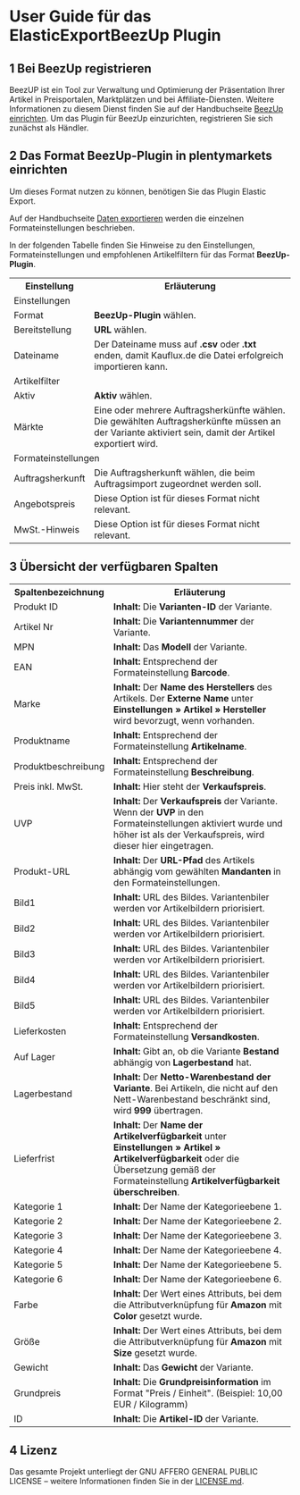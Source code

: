 
# User Guide für das ElasticExportBeezUp Plugin

<div class="container-toc"></div>

## 1 Bei BeezUp registrieren

BeezUP ist ein Tool zur Verwaltung und Optimierung der Präsentation Ihrer Artikel in Preisportalen, Marktplätzen und bei Affiliate-Diensten. Weitere Informationen zu diesem Dienst finden Sie auf der Handbuchseite [BeezUp einrichten](https://www.plentymarkets.eu/handbuch/mandant-shop/standard/externe-dienste/beezup/). Um das Plugin für BeezUp einzurichten, registrieren Sie sich zunächst als Händler.

## 2 Das Format BeezUp-Plugin in plentymarkets einrichten

Um dieses Format nutzen zu können, benötigen Sie das Plugin Elastic Export.

Auf der Handbuchseite [Daten exportieren](https://www.plentymarkets.eu/handbuch/datenaustausch/daten-exportieren/#4) werden die einzelnen Formateinstellungen beschrieben.

In der folgenden Tabelle finden Sie Hinweise zu den Einstellungen, Formateinstellungen und empfohlenen Artikelfiltern für das Format **BeezUp-Plugin**.
<table>
    <tr>
        <th>
            Einstellung
        </th>
        <th>
            Erläuterung
        </th>
    </tr>
    <tr>
        <td class="th" colspan="2">
            Einstellungen
        </td>
    </tr>
    <tr>
        <td>
            Format
        </td>
        <td>
            <b>BeezUp-Plugin</b> wählen.
        </td>        
    </tr>
    <tr>
        <td>
            Bereitstellung
        </td>
        <td>
            <b>URL</b> wählen.
        </td>        
    </tr>
    <tr>
        <td>
            Dateiname
        </td>
        <td>
            Der Dateiname muss auf <b>.csv</b> oder <b>.txt</b> enden, damit Kauflux.de die Datei erfolgreich importieren kann.
        </td>        
    </tr>
    <tr>
        <td class="th" colspan="2">
            Artikelfilter
        </td>
    </tr>
    <tr>
        <td>
            Aktiv
        </td>
        <td>
            <b>Aktiv</b> wählen.
        </td>        
    </tr>
    <tr>
        <td>
            Märkte
        </td>
        <td>
            Eine oder mehrere Auftragsherkünfte wählen. Die gewählten Auftragsherkünfte müssen an der Variante aktiviert sein, damit der Artikel exportiert wird.
        </td>        
    </tr>
    <tr>
        <td class="th" colspan="2">
            Formateinstellungen
        </td>
    </tr>
    <tr>
        <td>
            Auftragsherkunft
        </td>
        <td>
            Die Auftragsherkunft wählen, die beim Auftragsimport zugeordnet werden soll.
        </td>        
    </tr>
    <tr>
        <td>
            Angebotspreis
        </td>
        <td>
            Diese Option ist für dieses Format nicht relevant.
        </td>        
    </tr>
    <tr>
        <td>
            MwSt.-Hinweis
        </td>
        <td>
            Diese Option ist für dieses Format nicht relevant.
        </td>        
    </tr>
</table>


## 3 Übersicht der verfügbaren Spalten

<table>
    <tr>
        <th>
            Spaltenbezeichnung
        </th>
        <th>
            Erläuterung
        </th>
    </tr>
    <tr>
		<td>
			Produkt ID
		</td>
		<td>
			<b>Inhalt:</b> Die <b>Varianten-ID</b> der Variante.
		</td>        
	</tr>
	<tr>
		<td>
			Artikel Nr
		</td>
		<td>
			<b>Inhalt:</b> Die <b>Variantennummer</b> der Variante.
		</td>        
	</tr>
	<tr>
		<td>
			MPN
		</td>
		<td>
			<b>Inhalt:</b> Das <b>Modell</b> der Variante.
		</td>        
	</tr>
	<tr>
		<td>
			EAN
		</td>
		<td>
			<b>Inhalt:</b> Entsprechend der Formateinstellung <b>Barcode</b>.
		</td>        
	</tr>
	<tr>
		<td>
			Marke
		</td>
		<td>
			<b>Inhalt:</b> Der <b>Name des Herstellers</b> des Artikels. Der <b>Externe Name</b> unter <b>Einstellungen » Artikel » Hersteller</b> wird bevorzugt, wenn vorhanden.
		</td>        
	</tr>
	<tr>
		<td>
			Produktname
		</td>
		<td>
			<b>Inhalt:</b> Entsprechend der Formateinstellung <b>Artikelname</b>.
		</td>        
	</tr>
	<tr>
		<td>
			Produktbeschreibung
		</td>
		<td>
			<b>Inhalt:</b> Entsprechend der Formateinstellung <b>Beschreibung</b>.
		</td>        
	</tr>
	<tr>
		<td>
			Preis inkl. MwSt.
		</td>
		<td>
			<b>Inhalt:</b> Hier steht der <b>Verkaufspreis</b>.
		</td>        
	</tr>
	<tr>
		<td>
			UVP
		</td>
		<td>
			<b>Inhalt:</b> Der <b>Verkaufspreis</b> der Variante. Wenn der <b>UVP</b> in den Formateinstellungen aktiviert wurde und höher ist als der Verkaufspreis, wird dieser hier eingetragen.
		</td>        
	</tr>
	<tr>
		<td>
			Produkt-URL
		</td>
		<td>
			<b>Inhalt:</b> Der <b>URL-Pfad</b> des Artikels abhängig vom gewählten <b>Mandanten</b> in den Formateinstellungen.
		</td>        
	</tr>
	<tr>
		<td>
			Bild1
		</td>
		<td>
			<b>Inhalt:</b> URL des Bildes. Variantenbiler werden vor Artikelbildern priorisiert.
		</td>        
	</tr>
	<tr>
		<td>
			Bild2
		</td>
		<td>
			<b>Inhalt:</b> URL des Bildes. Variantenbiler werden vor Artikelbildern priorisiert.
		</td>        
	</tr>
	<tr>
		<td>
			Bild3
		</td>
		<td>
			<b>Inhalt:</b> URL des Bildes. Variantenbiler werden vor Artikelbildern priorisiert.
		</td>        
	</tr>
	<tr>
		<td>
			Bild4
		</td>
		<td>
			<b>Inhalt:</b> URL des Bildes. Variantenbiler werden vor Artikelbildern priorisiert.
		</td>        
	</tr>
	<tr>
		<td>
			Bild5
		</td>
		<td>
			<b>Inhalt:</b> URL des Bildes. Variantenbiler werden vor Artikelbildern priorisiert.
		</td>        
	</tr>
	<tr>
		<td>
			Lieferkosten
		</td>
		<td>
			<b>Inhalt:</b> Entsprechend der Formateinstellung <b>Versandkosten</b>.
		</td>        
	</tr>
	<tr>
		<td>
			Auf Lager
		</td>
		<td>
			<b>Inhalt:</b> Gibt an, ob die Variante <b>Bestand</b> abhängig von <b>Lagerbestand</b> hat.
		</td>        
	</tr>
	<tr>
		<td>
			Lagerbestand
		</td>
		<td>
			<b>Inhalt:</b> Der <b>Netto-Warenbestand der Variante</b>. Bei Artikeln, die nicht auf den Nett-Warenbestand beschränkt sind, wird <b>999</b> übertragen.
		</td>        
	</tr>
	<tr>
		<td>
			Lieferfrist
		</td>
		<td>
			<b>Inhalt:</b> Der <b>Name der Artikelverfügbarkeit</b> unter <b>Einstellungen » Artikel » Artikelverfügbarkeit</b> oder die Übersetzung gemäß der Formateinstellung <b>Artikelverfügbarkeit überschreiben</b>.
		</td>        
	</tr>
	<tr>
		<td>
			Kategorie 1
		</td>
		<td>
			<b>Inhalt:</b> Der Name der Kategorieebene 1.
		</td>        
	</tr>
	<tr>
		<td>
			Kategorie 2
		</td>
		<td>
			<b>Inhalt:</b> Der Name der Kategorieebene 2.
		</td>        
	</tr>
	<tr>
		<td>
			Kategorie 3
		</td>
		<td>
			<b>Inhalt:</b> Der Name der Kategorieebene 3.
		</td>        
	</tr>
	<tr>
		<td>
			Kategorie 4
		</td>
		<td>
			<b>Inhalt:</b> Der Name der Kategorieebene 4.
		</td>        
	</tr>
	<tr>
		<td>
			Kategorie 5
		</td>
		<td>
			<b>Inhalt:</b> Der Name der Kategorieebene 5.
		</td>        
	</tr>
	<tr>
		<td>
			Kategorie 6
		</td>
		<td>
			<b>Inhalt:</b> Der Name der Kategorieebene 6.
		</td>        
	</tr>
	<tr>
		<td>
			Farbe
		</td>
		<td>
			<b>Inhalt:</b> Der Wert eines Attributs, bei dem die Attributverknüpfung für <b>Amazon</b> mit <b>Color</b> gesetzt wurde. 
		</td>        
	</tr>
	<tr>
		<td>
			Größe
		</td>
		<td>
			<b>Inhalt:</b> Der Wert eines Attributs, bei dem die Attributverknüpfung für <b>Amazon</b> mit <b>Size</b> gesetzt wurde.
		</td>        
	</tr>
    <tr>
		<td>
			Gewicht
		</td>
		<td>
			<b>Inhalt:</b> Das <b>Gewicht</b> der Variante.
		</td>        
	</tr>
	<tr>
		<td>
			Grundpreis
		</td>
		<td>
			<b>Inhalt:</b> Die <b>Grundpreisinformation</b> im Format "Preis / Einheit". (Beispiel: 10,00 EUR / Kilogramm)
		</td>        
	</tr>
	<tr>
		<td>
			ID
		</td>
		<td>
			<b>Inhalt:</b> Die <b>Artikel-ID</b> der Variante.
		</td>        
	</tr>
</table>

## 4 Lizenz

Das gesamte Projekt unterliegt der GNU AFFERO GENERAL PUBLIC LICENSE – weitere Informationen finden Sie in der [LICENSE.md](https://github.com/plentymarkets/plugin-elastic-export-beezup/blob/master/LICENSE.md).
